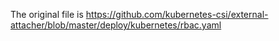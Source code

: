 The original file is https://github.com/kubernetes-csi/external-attacher/blob/master/deploy/kubernetes/rbac.yaml
